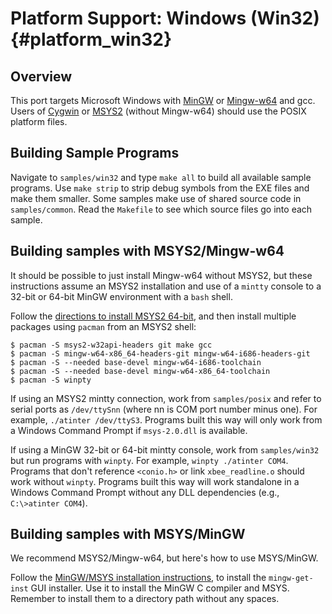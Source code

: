 Platform Support: Windows (Win32)                     {#platform_win32}
=================================

Overview
--------
This port targets Microsoft Windows with [MinGW] or [Mingw-w64] and gcc.
Users of [Cygwin] or [MSYS2] (without Mingw-w64) should use the POSIX
platform files.

[MinGW]: http://www.mingw.org/
[Mingw-w64]: http://mingw-w64.org/
[Cygwin]: http://www.cygwin.org/
[MSYS2]: https://www.msys2.org/


Building Sample Programs
------------------------
Navigate to `samples/win32` and type `make all` to build all available
sample programs.  Use `make strip` to strip debug symbols from the EXE
files and make them smaller.  Some samples make use of shared source code
in `samples/common`.  Read the `Makefile` to see which source files go
into each sample.


Building samples with MSYS2/Mingw-w64
-------------------------------------
It should be possible to just install Mingw-w64 without MSYS2, but these
instructions assume an MSYS2 installation and use of a `mintty` console to
a 32-bit or 64-bit MinGW environment with a `bash` shell.

Follow the [directions to install MSYS2 64-bit][1], and then install
multiple packages using `pacman` from an MSYS2 shell:

```
$ pacman -S msys2-w32api-headers git make gcc
$ pacman -S mingw-w64-x86_64-headers-git mingw-w64-i686-headers-git
$ pacman -S --needed base-devel mingw-w64-i686-toolchain
$ pacman -S --needed base-devel mingw-w64-x86_64-toolchain
$ pacman -S winpty
```

If using an MSYS2 mintty connection, work from `samples/posix` and refer
to serial ports as `/dev/ttySnn` (where nn is COM port number minus one).
For example, `./atinter /dev/ttyS3`.  Programs built this way will only
work from a Windows Command Prompt if `msys-2.0.dll` is available.

If using a MinGW 32-bit or 64-bit mintty console, work from `samples/win32`
but run programs with `winpty`.  For example, `winpty ./atinter COM4`.
Programs that don't reference `<conio.h>` or link `xbee_readline.o` should
work without `winpty`.  Programs built this way will work standalone in a
Windows Command Prompt without any DLL dependencies (e.g.,
`C:\>atinter COM4`).

[1]: https://www.msys2.org


Building samples with MSYS/MinGW
--------------------------------
We recommend MSYS2/Mingw-w64, but here's how to use MSYS/MinGW.

Follow the [MinGW/MSYS installation instructions][2], to install the
`mingw-get-inst` GUI installer.  Use it to install the MinGW C compiler
and MSYS.  Remember to install them to a directory path without any
spaces.

[2]: http://www.mingw.org/wiki/Getting_Started
